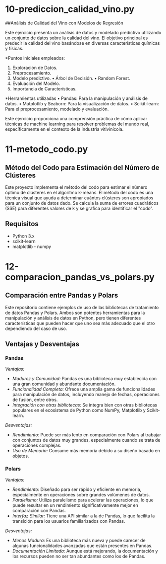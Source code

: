 # 10-prediccion_calidad_vino.py
##Análisis de Calidad del Vino con Modelos de Regresión

Este ejercicio presenta un análisis de datos y modelado predictivo utilizando un conjunto de datos sobre la calidad del vino. El objetivo principal es predecir la calidad del vino basándose en diversas características químicas y físicas.

*Puntos iniciales empleados:
1. Exploración de Datos.
2. Preprocesamiento.
3. Modelo predictivo.
   • Árbol de Decisión.
   • Random Forest.
4. Evaluación del Modelo.
5. Importancia de Características.

*Herramientas utilizadas
• Pandas: Para la manipulación y análisis de datos.
• Matplotlib y Seaborn: Para la visualización de datos.
• Scikit-learn: Para el preprocesamiento, modelado y evaluación.

Este ejercicio proporciona una comprensión práctica de cómo aplicar técnicas de machine learning para resolver problemas del mundo real, específicamente en el contexto de la industria vitivinícola.

# 11-metodo_codo.py
## Método del Codo para Estimación del Número de Clústeres
Este proyecto implementa el método del codo para estimar el número óptimo de clústeres en el algoritmo k-means.
El método del codo es una técnica visual que ayuda a determinar cuántos clústeres son apropiados para un conjunto de datos dado. Se calcula la suma de errores cuadráticos (SSE) para diferentes valores de k y se grafica para identificar el "codo".

## Requisitos
- Python 3.x
- scikit-learn
- matplotlib
- numpy

# 12-comparacion_pandas_vs_polars.py
## Comparación entre Pandas y Polars

Este repositorio contiene ejemplos de uso de las bibliotecas de tratamiento de datos Pandas y Polars. Ambos son potentes herramientas para la manipulación y análisis de datos en Python, pero tienen diferentes características que pueden hacer que uno sea más adecuado que el otro dependiendo del caso de uso.

## Ventajas y Desventajas
### Pandas
*Ventajas:*
- *Madurez y Comunidad:* Pandas es una biblioteca muy establecida con una gran comunidad y abundante documentación.
- *Funcionalidad Completa:* Ofrece una amplia gama de funcionalidades para manipulación de datos, incluyendo manejo de fechas, operaciones de fusión, entre otros.
- *Integración con otras bibliotecas:* Se integra bien con otras bibliotecas populares en el ecosistema de Python como NumPy, Matplotlib y Scikit-learn.

*Desventajas:*
- *Rendimiento:* Puede ser más lento en comparación con Polars al trabajar con conjuntos de datos muy grandes, especialmente cuando se trata de operaciones complejas.
- *Uso de Memoria:* Consume más memoria debido a su diseño basado en objetos.

### Polars
*Ventajas:*
- *Rendimiento:* Diseñado para ser rápido y eficiente en memoria, especialmente en operaciones sobre grandes volúmenes de datos.
- *Paralelismo:* Utiliza paralelismo para acelerar las operaciones, lo que puede resultar en un rendimiento significativamente mejor en comparación con Pandas.
- *Interfaz Similar:* Tiene una API similar a la de Pandas, lo que facilita la transición para los usuarios familiarizados con Pandas.

*Desventajas:*
- *Menos Madura:* Es una biblioteca más nueva y puede carecer de algunas funcionalidades avanzadas que están presentes en Pandas.
- *Documentación Limitada:* Aunque está mejorando, la documentación y los recursos pueden no ser tan abundantes como los de Pandas.